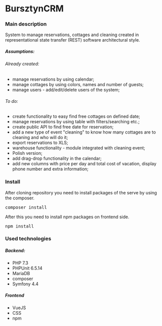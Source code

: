 # BursztynCRM

### Main description

System to manage reservations, cottages and cleaning created in representational state transfer (REST) software architectural style. 

##### Assumptions:

###### Already created:

- manage reservations by using calendar;
- manage cottages by using colors, names and number of guests;
- manage users - add/edit/delete users of the system;

###### To do:
- create functionality to easy find free cottages on defined date;
- manage reservations by using table with filters/searching etc.;
- create public API to find free date for reservation;
- add a new type of event "cleaning" to know how many cottages are to cleaning and who will do it;
- export reservations to XLS;
- warehouse functionality - module integrated with cleaning event;
- Polish version;
- add drag-drop functionality in the calendar;
- add new columns with price per day and total cost of vacation, display phone number and extra information;


### Install

After cloning repository you need to install packages of the serve by using the composer.

<pre>
composer install
</pre>

After this you need to install npm packages on frontend side.
<pre>
npm install
</pre>

### Used technologies

##### Backend:

- PHP 7.3
- PHPUnit 6.5.14
- MariaDB
- composer
- Symfony 4.4

##### Frontend
- VueJS
- CSS
- npm